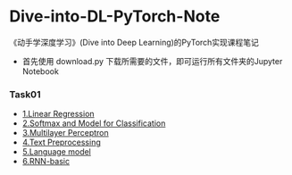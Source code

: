 # Dive-into-DL-PyTorch-Note
《动手学深度学习》(Dive into Deep Learning)的PyTorch实现课程笔记

- 首先使用 download.py 下载所需要的文件，即可运行所有文件夹的Jupyter Notebook

### Task01
- [1.Linear Regression](./1.Linear-Regression/Note.md)
- [2.Softmax and Model for Classification](./2.Softmax-and-Model-for-Classification/Note.md)
- [3.Multilayer Perceptron](./3.Multilayer-Perceptron/Note.md)
- [4.Text Preprocessing](./4.Text-Preprocessing/Note.md)
- [5.Language model](./5.Language-model/Note.md)
- [6.RNN-basic](./6.RNN-basic/Note.md)